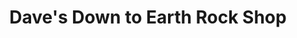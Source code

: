 ---
title: "Dave's Down to Earth Rock Shop"
url: /evanston/daves-down-to-earth-rock-shop/
shop: shop
---